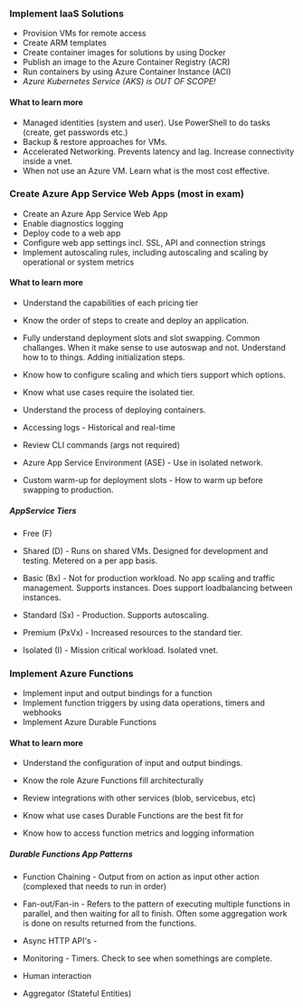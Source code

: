 ### Implement IaaS Solutions

- Provision VMs for remote access
- Create ARM templates
- Create container images for solutions by using Docker
- Publish an image to the Azure Container Registry (ACR)
- Run containers by using Azure Container Instance (ACI)
- *Azure Kubernetes Service (AKS) is OUT OF SCOPE!*

#### What to learn more

- Managed identities (system and user). Use PowerShell to do tasks (create, get passwords etc.)
- Backup & restore approaches for VMs.
- Accelerated Networking. Prevents latency and lag. Increase connectivity inside a vnet.
- When not use an Azure VM. Learn what is the most cost effective.



### Create Azure App Service Web Apps (most in exam)

- Create an Azure App Service Web App
- Enable diagnostics logging
- Deploy code to a web app
- Configure web app settings incl. SSL, API and connection strings
- Implement autoscaling rules, including autoscaling and scaling by operational or system metrics

#### What to learn more

- Understand the capabilities of each pricing tier

- Know the order of steps to create and deploy an application. 

- Fully understand deployment slots and slot swapping. Common challanges. When it make sense to use autoswap and not. Understand how to to things. Adding initialization steps.

- Know how to configure scaling and which tiers support which options.

- Know what use cases require the isolated tier.

- Understand the process of deploying containers.

- Accessing logs - Historical and real-time

- Review CLI commands (args not required)

- Azure App Service Environment (ASE) - Use in isolated network. 

- Custom warm-up for deployment slots - How to warm up before swapping to production.


##### AppService Tiers

- Free (F) 

- Shared (D) - Runs on shared VMs. Designed for development and testing. Metered on a per app basis.

- Basic (Bx) -  Not for production workload. No app scaling and traffic management. Supports instances. Does support loadbalancing between instances.

- Standard (Sx) - Production. Supports autoscaling. 

- Premium (PxVx) - Increased resources to the standard tier.

- Isolated (I) - Mission critical workload. Isolated vnet.


### Implement Azure Functions

- Implement input and output bindings for a function
- Implement function triggers by using data operations, timers and webhooks
- Implement Azure Durable Functions

#### What to learn more

- Understand the configuration of input and output bindings.

- Know the role Azure Functions fill architecturally

- Review integrations with other services (blob, servicebus, etc)

- Know what use cases Durable Functions are the best fit for

- Know how to access function metrics and logging information


##### Durable Functions App Patterns

- Function Chaining - Output from on action as input other action (complexed that needs to run in order)

- Fan-out/Fan-in - Refers to the pattern of executing multiple functions in parallel, and then waiting for all to finish. Often some aggregation work is done on results returned from the functions.

- Async HTTP API's - 

- Monitoring - Timers. Check to see when somethings are complete.

- Human interaction

- Aggregator (Stateful Entities)




